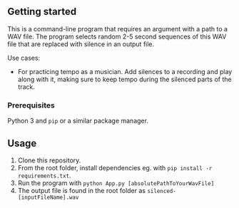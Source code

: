 ## Getting started
This is a command-line program that requires an argument with a path to a WAV file. 
The program selects random 2-5 second sequences of this WAV file that are replaced with silence in an output file.

Use cases:
- For practicing tempo as a musician. Add silences to a recording and play along with it, making sure to keep tempo during the silenced parts of the track.

### Prerequisites
Python 3 and `pip` or a similar package manager.

## Usage
1. Clone this repository.
2. From the root folder, install dependencies eg. with `pip install -r requirements.txt`.
3. Run the program with `python App.py [absolutePathToYourWavFile]`
4. The output file is found in the root folder as `silenced-[inputFileName].wav`